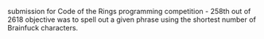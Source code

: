 submission for Code of the Rings programming competition - 258th out of 2618
objective was to spell out a given phrase using the shortest number of Brainfuck characters.